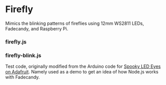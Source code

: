 # Firefly
Mimics the blinking patterns of fireflies using 12mm WS2811 LEDs, Fadecandy, and Raspberry Pi.

### firefly.js

### firefly-blink.js
Test code, originally modified from the Arduino code for [Spooky LED Eyes on Adafruit](https://learn.adafruit.com/random-spooky-led-eyes/). Namely used as a demo to get an idea of how Node.js works with Fadecandy.
